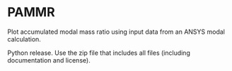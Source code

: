 # PAMMR
Plot accumulated modal mass ratio using input data from an ANSYS modal calculation.

Python release. Use the zip file that includes all files (including documentation and license).
